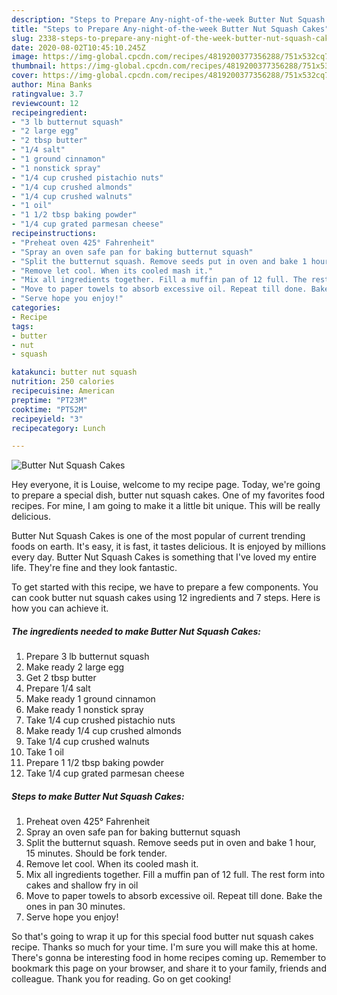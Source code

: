 ```yaml
---
description: "Steps to Prepare Any-night-of-the-week Butter Nut Squash Cakes"
title: "Steps to Prepare Any-night-of-the-week Butter Nut Squash Cakes"
slug: 2338-steps-to-prepare-any-night-of-the-week-butter-nut-squash-cakes
date: 2020-08-02T10:45:10.245Z
image: https://img-global.cpcdn.com/recipes/4819200377356288/751x532cq70/butter-nut-squash-cakes-recipe-main-photo.jpg
thumbnail: https://img-global.cpcdn.com/recipes/4819200377356288/751x532cq70/butter-nut-squash-cakes-recipe-main-photo.jpg
cover: https://img-global.cpcdn.com/recipes/4819200377356288/751x532cq70/butter-nut-squash-cakes-recipe-main-photo.jpg
author: Mina Banks
ratingvalue: 3.7
reviewcount: 12
recipeingredient:
- "3 lb butternut squash"
- "2 large egg"
- "2 tbsp butter"
- "1/4 salt"
- "1 ground cinnamon"
- "1 nonstick spray"
- "1/4 cup crushed pistachio nuts"
- "1/4 cup crushed almonds"
- "1/4 cup crushed walnuts"
- "1 oil"
- "1 1/2 tbsp baking powder"
- "1/4 cup grated parmesan cheese"
recipeinstructions:
- "Preheat oven 425° Fahrenheit"
- "Spray an oven safe pan for baking butternut squash"
- "Split the butternut squash. Remove seeds put in oven and bake 1 hour, 15 minutes. Should be fork tender."
- "Remove let cool. When its cooled mash it."
- "Mix all ingredients together. Fill a muffin pan of 12 full. The rest form into cakes and shallow fry in oil"
- "Move to paper towels to absorb excessive oil. Repeat till done. Bake the ones in pan 30 minutes."
- "Serve hope you enjoy!"
categories:
- Recipe
tags:
- butter
- nut
- squash

katakunci: butter nut squash 
nutrition: 250 calories
recipecuisine: American
preptime: "PT23M"
cooktime: "PT52M"
recipeyield: "3"
recipecategory: Lunch

---
```



![Butter Nut Squash Cakes](https://img-global.cpcdn.com/recipes/4819200377356288/751x532cq70/butter-nut-squash-cakes-recipe-main-photo.jpg)

Hey everyone, it is Louise, welcome to my recipe page. Today, we're going to prepare a special dish, butter nut squash cakes. One of my favorites food recipes. For mine, I am going to make it a little bit unique. This will be really delicious.

Butter Nut Squash Cakes is one of the most popular of current trending foods on earth. It's easy, it is fast, it tastes delicious. It is enjoyed by millions every day. Butter Nut Squash Cakes is something that I've loved my entire life. They're fine and they look fantastic.




To get started with this recipe, we have to prepare a few components. You can cook butter nut squash cakes using 12 ingredients and 7 steps. Here is how you can achieve it.

<!--inarticleads1-->

##### The ingredients needed to make Butter Nut Squash Cakes:

1. Prepare 3 lb butternut squash
1. Make ready 2 large egg
1. Get 2 tbsp butter
1. Prepare 1/4 salt
1. Make ready 1 ground cinnamon
1. Make ready 1 nonstick spray
1. Take 1/4 cup crushed pistachio nuts
1. Make ready 1/4 cup crushed almonds
1. Take 1/4 cup crushed walnuts
1. Take 1 oil
1. Prepare 1 1/2 tbsp baking powder
1. Take 1/4 cup grated parmesan cheese




<!--inarticleads2-->

##### Steps to make Butter Nut Squash Cakes:

1. Preheat oven 425° Fahrenheit
1. Spray an oven safe pan for baking butternut squash
1. Split the butternut squash. Remove seeds put in oven and bake 1 hour, 15 minutes. Should be fork tender.
1. Remove let cool. When its cooled mash it.
1. Mix all ingredients together. Fill a muffin pan of 12 full. The rest form into cakes and shallow fry in oil
1. Move to paper towels to absorb excessive oil. Repeat till done. Bake the ones in pan 30 minutes.
1. Serve hope you enjoy!




So that's going to wrap it up for this special food butter nut squash cakes recipe. Thanks so much for your time. I'm sure you will make this at home. There's gonna be interesting food in home recipes coming up. Remember to bookmark this page on your browser, and share it to your family, friends and colleague. Thank you for reading. Go on get cooking!
